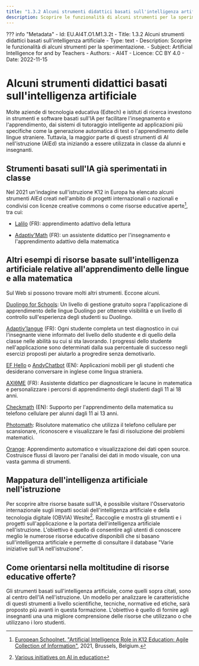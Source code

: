 ```yaml
---
title: "1.3.2 Alcuni strumenti didattici basati sull'intelligenza artificiale"
description: Scoprire le funzionalità di alcuni strumenti per la sperimentazione.
---
```

??? info "Metadata"
    - Id: EU.AI4T.O1.M1.3.2t
    - Title: 1.3.2 Alcuni strumenti didattici basati sull'intelligenza artificiale
    - Type: text
    - Description: Scoprire le funzionalità di alcuni strumenti per la sperimentazione.
    - Subject: Artificial Intelligence for and by Teachers
    - Authors:
        - AI4T 
    - Licence: CC BY 4.0
    - Date: 2022-11-15

# Alcuni strumenti didattici basati sull'intelligenza artificiale
Molte aziende di tecnologia educativa (Edtech) e istituti di ricerca investono in strumenti e software basati sull'IA per facilitare l'insegnamento e l'apprendimento, dai sistemi di tutoraggio intelligente ad applicazioni più specifiche come la generazione automatica di test o l'apprendimento delle lingue straniere. Tuttavia, la maggior parte di questi strumenti di AI nell'istruzione (AIEd) sta iniziando a essere utilizzata in classe da alunni e insegnanti.

## Strumenti basati sull'IA già sperimentati in classe

Nel 2021 un'indagine sull'istruzione K12 in Europa ha elencato alcuni strumenti AIEd creati nell'ambito di progetti internazionali o nazionali e condivisi con licenze creative commons o come risorse educative aperte[^1], tra cui:

- [Lalilo](https://p2ia.lalilo.com/) (FR): apprendimento adattivo della lettura

- [Adaptiv'Math](https://www.adaptivmath.fr/) (FR): un assistente didattico per l'insegnamento e l'apprendimento adattivo della matematica

## Altri esempi di risorse basate sull'intelligenza artificiale relative all'apprendimento delle lingue e alla matematica
Sul Web si possono trovare molti altri strumenti. Eccone alcuni.

[Duolingo for Schools](https://schools.duolingo.com): Un livello di gestione gratuito sopra l'applicazione di apprendimento delle lingue Duolingo per ottenere visibilità e un livello di controllo sull'esperienza degli studenti su Duolingo.

[Adaptiv'langue](https://specimen.adaptivlangue.evidenceb.com/) (FR): Ogni studente completa un test diagnostico in cui l'insegnante viene informato del livello dello studente e di quello della classe nelle abilità su cui si sta lavorando. I progressi dello studente nell'applicazione sono determinati dalla sua percentuale di successo negli esercizi proposti per aiutarlo a progredire senza demotivarlo.

[EF Hello](https://www.hello.ef.com/) o [AndyChatbot](https://andychatbot.com/) (EN): Applicazioni mobili per gli studenti che desiderano conversare in inglese come lingua straniera.

[AXIθME](https://axiome.ai/) (FR): Assistente didattico per diagnosticare le lacune in matematica e personalizzare i percorsi di apprendimento degli studenti dagli 11 ai 18 anni.

[Checkmath](https://checkmath.com/) (EN): Supporto per l'apprendimento della matematica su telefono cellulare per alunni dagli 11 ai 13 anni.

[Photomath](https://photomath.com): Risolutore matematico che utilizza il telefono cellulare per scansionare, riconoscere e visualizzare le fasi di risoluzione dei problemi matematici.

[Orange](https://orangedatamining.com/): Apprendimento automatico e visualizzazione dei dati open source. Costruisce flussi di lavoro per l'analisi dei dati in modo visuale, con una vasta gamma di strumenti.

## Mappatura dell'intelligenza artificiale nell'istruzione
Per scoprire altre risorse basate sull'IA, è possibile visitare l'Osservatorio internazionale sugli impatti sociali dell'intelligenza artificiale e della tecnologia digitale (OBVIA) Wesite[^2]. Raccoglie e mostra gli strumenti e i progetti sull'applicazione e la portata dell'intelligenza artificiale nell'istruzione. L'obiettivo è quello di consentire agli utenti di conoscere meglio le numerose risorse educative disponibili che si basano sull'intelligenza artificiale e permette di consultare il database "Varie iniziative sull'IA nell'istruzione".

## Come orientarsi nella moltitudine di risorse educative offerte?
Gli strumenti basati sull'intelligenza artificiale, come quelli sopra citati, sono al centro dell'IA nell'istruzione. Un modello per analizzare le caratteristiche di questi strumenti a livello
scientifiche, tecniche, normative ed etiche, sarà proposto più avanti in questa formazione. L'obiettivo è quello di fornire agli insegnanti una
una migliore comprensione delle risorse che utilizzano o che utilizzano i loro studenti.

[^1]: [European Schoolnet. "Artificial Intelligence Role in K12 Education: Agile Collection of Information"](http://www.eun.org/documents/411753/7316225/Artificial+Intelligence+Role+in+K12+Education+Report/0b9f5e20-62f7-4966-a58e-fdacc9199248), 2021, Brussels, Belgium.

[^2]: [Various initiatives on AI in education](https://cartographieia.ca/en)
